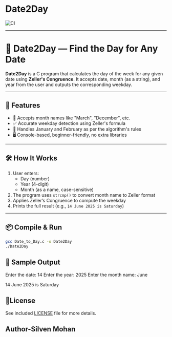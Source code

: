 # Date2Day


![CI](https://github.com/silven-mohan/Date2Day/actions/workflows/.github/workflows/main.yml/badge.svg)

-----

# 📆 Date2Day — Find the Day for Any Date

**Date2Day** is a C program that calculates the day of the week for any given date using **Zeller's Congruence**. It accepts date, month (as a string), and year from the user and outputs the corresponding weekday.

---

## 🔧 Features

- 📅 Accepts month names like "March", "December", etc.
- ✅ Accurate weekday detection using Zeller's formula
- 🧠 Handles January and February as per the algorithm's rules
- 🖥️ Console-based, beginner-friendly, no extra libraries

---

## 🛠 How It Works

1. User enters:
   - Day (number)
   - Year (4-digit)
   - Month (as a name, case-sensitive)
2. The program uses `strcmp()` to convert month name to Zeller format
3. Applies Zeller’s Congruence to compute the weekday
4. Prints the full result (e.g., `14 June 2025 is Saturday`)

---

## 📦 Compile & Run

```bash
gcc Date_to_Day.c -o Date2Day
./Date2Day
```

## 🚀 Sample Output
Enter the date: 14
Enter the year: 2025
Enter the month name: June

14 June 2025 is Saturday

## 📃License

  See included [LICENSE](./LICENSE) file for more details.

## Author-Silven Mohan
